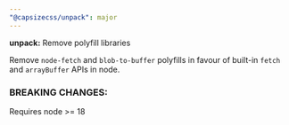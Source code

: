 ```yaml
---
"@capsizecss/unpack": major
---
```


**unpack:** Remove polyfill libraries

Remove `node-fetch` and `blob-to-buffer` polyfills in favour of built-in `fetch` and `arrayBuffer` APIs in node.

### BREAKING CHANGES:

Requires node >= 18

